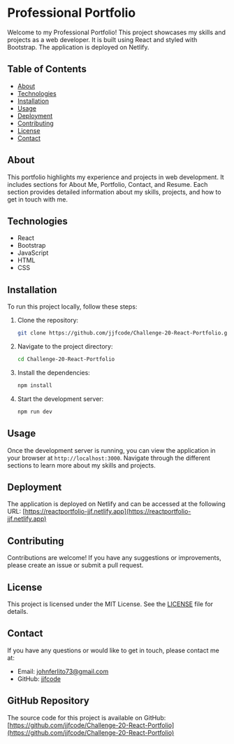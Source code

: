 # Professional Portfolio

Welcome to my Professional Portfolio! This project showcases my skills and projects as a web developer. It is built using React and styled with Bootstrap. The application is deployed on Netlify.

## Table of Contents
- [About](#about)
- [Technologies](#technologies)
- [Installation](#installation)
- [Usage](#usage)
- [Deployment](#deployment)
- [Contributing](#contributing)
- [License](#license)
- [Contact](#contact)

## About
This portfolio highlights my experience and projects in web development. It includes sections for About Me, Portfolio, Contact, and Resume. Each section provides detailed information about my skills, projects, and how to get in touch with me.

## Technologies
- React
- Bootstrap
- JavaScript
- HTML
- CSS

## Installation
To run this project locally, follow these steps:

1. Clone the repository:
    ```bash
    git clone https://github.com/jjfcode/Challenge-20-React-Portfolio.git
    ```

2. Navigate to the project directory:
    ```bash
    cd Challenge-20-React-Portfolio
    ```

3. Install the dependencies:
    ```bash
    npm install
    ```

4. Start the development server:
    ```bash
    npm run dev
    ```

## Usage
Once the development server is running, you can view the application in your browser at `http://localhost:3000`. Navigate through the different sections to learn more about my skills and projects.

## Deployment
The application is deployed on Netlify and can be accessed at the following URL:
[https://reactportfolio-jjf.netlify.app](https://reactportfolio-jjf.netlify.app)

## Contributing
Contributions are welcome! If you have any suggestions or improvements, please create an issue or submit a pull request.

## License
This project is licensed under the MIT License. See the [LICENSE](http://_vscodecontentref_/0) file for details.

## Contact
If you have any questions or would like to get in touch, please contact me at:
- Email: johnferlito73@gmail.com
- GitHub: [jjfcode](https://github.com/jjfcode)

## GitHub Repository
The source code for this project is available on GitHub:
[https://github.com/jjfcode/Challenge-20-React-Portfolio](https://github.com/jjfcode/Challenge-20-React-Portfolio)
